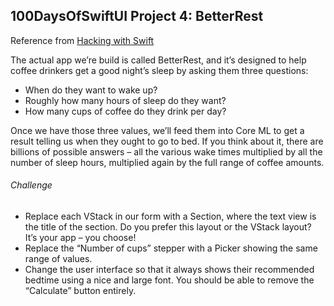 ## 100DaysOfSwiftUI Project 4: BetterRest

Reference from [Hacking with Swift](https://www.hackingwithswift.com/100/swiftui/26)

The actual app we’re build is called BetterRest, and it’s designed to help coffee drinkers get a good night’s sleep by asking them three questions:

- When do they want to wake up?
- Roughly how many hours of sleep do they want?
- How many cups of coffee do they drink per day?

Once we have those three values, we’ll feed them into Core ML to get a result telling us when they ought to go to bed. If you think about it, there are billions of possible answers – all the various wake times multiplied by all the number of sleep hours, multiplied again by the full range of coffee amounts.

###### Challenge
- Replace each VStack in our form with a Section, where the text view is the title of the section. Do you prefer this layout or the VStack layout? It’s your app – you choose!
- Replace the “Number of cups” stepper with a Picker showing the same range of values.
- Change the user interface so that it always shows their recommended bedtime using a nice and large font. You should be able to remove the “Calculate” button entirely.
